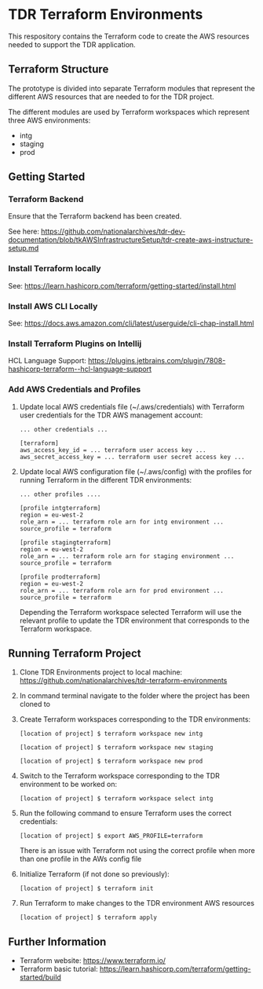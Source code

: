 # TDR Terraform Environments

This respository contains the Terraform code to create the AWS resources needed to support the TDR application.

## Terraform Structure

The prototype is divided into separate Terraform modules that represent the different AWS resources that are needed to for the TDR project.

The different modules are used by Terraform workspaces which represent three AWS environments:

* intg
* staging
* prod

## Getting Started

### Terraform Backend

Ensure that the Terraform backend has been created.

See here: https://github.com/nationalarchives/tdr-dev-documentation/blob/tkAWSInfrastructureSetup/tdr-create-aws-instructure-setup.md

### Install Terraform locally

See: https://learn.hashicorp.com/terraform/getting-started/install.html

### Install AWS CLI Locally

See: https://docs.aws.amazon.com/cli/latest/userguide/cli-chap-install.html

### Install Terraform Plugins on Intellij

HCL Language Support: https://plugins.jetbrains.com/plugin/7808-hashicorp-terraform--hcl-language-support

### Add AWS Credentials and Profiles

1. Update local AWS credentials file (~/.aws/credentials) with Terraform user credentials for the TDR AWS management account:

   ```
   ... other credentials ...

   [terraform]
   aws_access_key_id = ... terraform user access key ...
   aws_secret_access_key = ... terraform user secret access key ...
   ```
   
2. Update local AWS configuration file (~/.aws/config) with the profiles for running Terraform in the different TDR environments:

   ```
   ... other profiles ....
   
   [profile intgterraform]
   region = eu-west-2
   role_arn = ... terraform role arn for intg environment ...
   source_profile = terraform
   
   [profile stagingterraform]
   region = eu-west-2
   role_arn = ... terraform role arn for staging environment ...
   source_profile = terraform
   
   [profile prodterraform]
   region = eu-west-2
   role_arn = ... terraform role arn for prod environment ...
   source_profile = terraform   
   ```
   Depending the Terraform workspace selected Terraform will use the relevant profile to update the TDR environment that corresponds to the Terraform workspace.   
   
## Running Terraform Project

1. Clone TDR Environments project to local machine: https://github.com/nationalarchives/tdr-terraform-environments

2. In command terminal navigate to the folder where the project has been cloned to

3. Create Terraform workspaces corresponding to the TDR environments:

   ```
   [location of project] $ terraform workspace new intg
   
   [location of project] $ terraform workspace new staging
   
   [location of project] $ terraform workspace new prod
   ```
4. Switch to the Terraform workspace corresponding to the TDR environment to be worked on:

   ```
   [location of project] $ terraform workspace select intg
   ```
   
5. Run the following command to ensure Terraform uses the correct credentials:

   ```
   [location of project] $ export AWS_PROFILE=terraform
   ```
   
   There is an issue with Terraform not using the correct profile when more than one profile in the AWs config file
   
6. Initialize Terraform (if not done so previously):

   ```
   [location of project] $ terraform init   
   ```
   
7. Run Terraform to make changes to the TDR environment AWS resources

   ```
   [location of project] $ terraform apply
   ```
## Further Information

* Terraform website: https://www.terraform.io/
* Terraform basic tutorial: https://learn.hashicorp.com/terraform/getting-started/build
